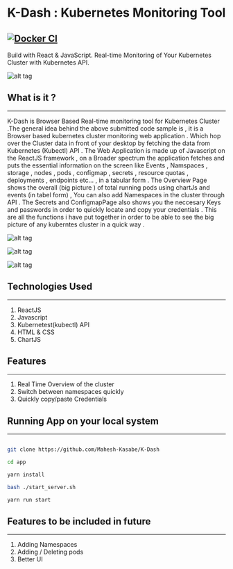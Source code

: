 # K-Dash : Kubernetes Monitoring Tool 

## [![Docker CI](https://github.com/Mahesh-Kasabe/K-Dash/actions/workflows/ci-cd.yml/badge.svg?branch=main)](https://github.com/Mahesh-Kasabe/K-Dash/actions/workflows/ci-cd.yml)

Build with React & JavaScript. Real-time Monitoring of Your Kubernetes Cluster with Kubernetes API.

![alt tag](https://github.com/Mahesh-Kasabe/K-Dash/blob/master/Images/overview.png?raw=true)

## What is it ?

-------------------------------

K-Dash is Browser Based Real-time monitoring tool for Kubernetes  Cluster .The general idea behind the above submitted code sample is , it is a Browser based kubernetes cluster monitoring web application . Which hop over the Cluster data in front of your desktop by fetching the data from Kubernetes (Kubectl) API . The Web Application is made up of Javascript on the ReactJS framework , on a Broader spectrum  the application fetches and puts the essential information on the screen like Events , Namspaces , storage , nodes , pods , configmap , secrets , resource quotas , deployments , endpoints etc... , in a tabular form . The Overview Page shows the overall (big picture ) of total running pods using chartJs  and events (in tabel form) , You can also add Namespaces in the cluster through API . The Secrets and ConfigmapPage also shows you  the neccesary Keys and passwords in order to quickly locate and copy your  credentials . This are all the functions i have put together in order to be able to see the big picture of any kuberntes cluster in a quick way .

![alt tag](https://github.com/Mahesh-Kasabe/K-Dash/blob/master/Images/secrets.png?raw=true)

![alt tag](https://github.com/Mahesh-Kasabe/K-Dash/blob/master/Images/configmaps.png?raw=true)

![alt tag](https://github.com/Mahesh-Kasabe/K-Dash/blob/master/Images/events.png?raw=true)

## Technologies Used

----------------------------------

1. ReactJS
2. Javascript
3. Kubernetest(kubectl) API
4. HTML & CSS
5. ChartJS

## Features 
------------------------------------
1. Real Time Overview of the cluster
2. Switch between namespaces quickly
3. Quickly copy/paste Credentials 

## Running App on your local system
-------------------------------------

```bash

git clone https://github.com/Mahesh-Kasabe/K-Dash

cd app

yarn install

bash ./start_server.sh

yarn run start 

```
## Features to be included in future

---------------------------------------------

1. Adding Namespaces 
2. Adding / Deleting pods 
3. Better UI 